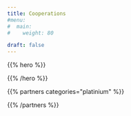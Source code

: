 ```yaml
---
title: Cooperations
#menu:
#  main:
#    weight: 80

draft: false
---
```


{{% hero %}}


{{% /hero %}}


<!-- Parteners list -->

{{% partners categories="platinium" %}}

{{% /partners %}}
